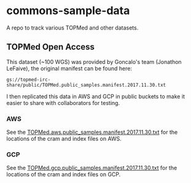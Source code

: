 # commons-sample-data

A repo to track various TOPMed and other datasets.

## TOPMed Open Access

This dataset (~100 WGS) was provided by Goncalo's team (Jonathon LeFaive), the original manifest can be found here:

    gs://topmed-irc-share/public/TOPMed.public_samples.manifest.2017.11.30.txt

I then replicated this data in AWS and GCP in public buckets to make it easier to share with collaborators for testing.

### AWS

See the [TOPMed.aws.public_samples.manifest.2017.11.30.txt](topmed_open_access/TOPMed.aws.public_samples.manifest.2017.11.30.txt)
for the locations of the cram and index files on AWS.

### GCP

See the [TOPMed.gcp.public_samples.manifest.2017.11.30.txt](topmed_open_access/TOPMed.gcp.public_samples.manifest.2017.11.30.txt)
for the locations of the cram and index files on GCP.
